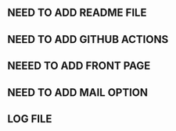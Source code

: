 ## NEED TO ADD README FILE
## NEED TO ADD GITHUB ACTIONS
## NEEED TO ADD FRONT PAGE
## NEED TO ADD MAIL OPTION
## LOG FILE
